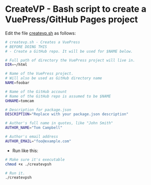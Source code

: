 # CreateVP - Bash script to create a VuePress/GitHub Pages project

Edit the file [createvp.sh](createvp.sh) as follows:

```bash
# createvp.sh - Creates a VuePress
# BEFORE DOING THIS
# - Create a GitHub repo. It will be used for $NAME below.

# Full path of directory the VuePress project will live in.
DIR=~/html

# Name of the VuePress project.
# Will also be used as GitHub directory name
NAME=foobar

# Name of the GitHub account
# Name of the GitHub repo is assumed to be $NAME
GHNAME=tomcam

# Description for package.json
DESCRIPTION="Replace with your package.json description"

# Author's full name in quotes, like "John Smith"
AUTHOR_NAME="Tom Campbell"

# Author's email address
AUTHOR_EMAIL="foo@example.com"
```

* Run like this:

```bash
# Make sure it's executable
chmod +x ./createvpsh

# Run it.
./createvpsh
```


